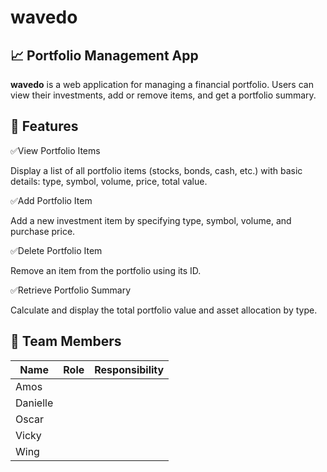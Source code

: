 # wavedo

## 📈 Portfolio Management App
**wavedo** is a web application for managing a financial portfolio. Users can view their investments, add or remove items, and get a portfolio summary.

## 🚀 Features
✅View Portfolio Items

Display a list of all portfolio items (stocks, bonds, cash, etc.) with basic details: type, symbol, volume, price, total value.

✅Add Portfolio Item

Add a new investment item by specifying type, symbol, volume, and purchase price.

✅Delete Portfolio Item

Remove an item from the portfolio using its ID.

✅Retrieve Portfolio Summary

Calculate and display the total portfolio value and asset allocation by type.

## 👥 Team Members
|Name|Role|Responsibility|
|----|----|--------------|
|Amos|||
|Danielle|||
|Oscar|||
|Vicky|||
|Wing|||
